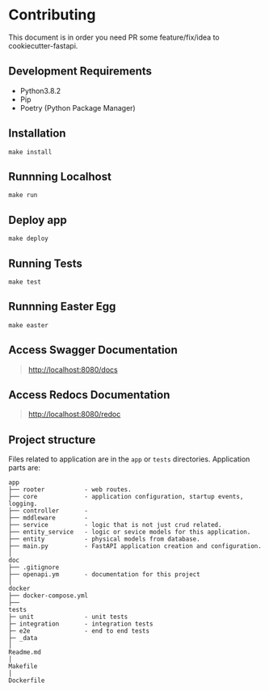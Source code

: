 # Contributing

This document is in order you need PR some feature/fix/idea to cookiecutter-fastapi.

## Development Requirements

- Python3.8.2
- Pip
- Poetry (Python Package Manager)

## Installation

`make install`

## Runnning Localhost

`make run`

## Deploy app

`make deploy`

## Running Tests

`make test`

## Runnning Easter Egg

`make easter`

## Access Swagger Documentation

> <http://localhost:8080/docs>

## Access Redocs Documentation

> <http://localhost:8080/redoc>

## Project structure

Files related to application are in the `app` or `tests` directories.
Application parts are:

    app
    ├── rooter           - web routes.
    ├── core             - application configuration, startup events, logging.
    ├── controller       -
    ├── mddleware        - 
    ├── service          - logic that is not just crud related.
    ├── entity_service   - logic or sevice models for this application. 
    ├── entity           - physical models from database.
    ├── main.py          - FastAPI application creation and configuration.
    │
    doc
    ├── .gitignore
    ├── openapi.ym       - documentation for this project
    │
    docker               
    ├── docker-compose.yml
    ├──
    tests                
    ├─ unit              - unit tests
    ├─ integration       - integration tests
    ├─ e2e               - end to end tests
    ├─ _data 
    │
    Readme.md
    │
    Makefile
    │
    Dockerfile
